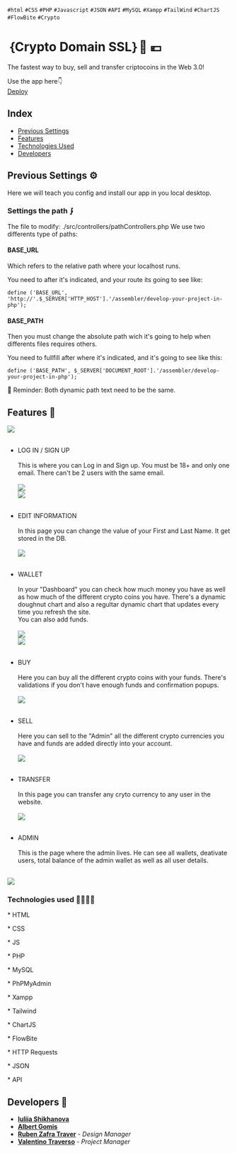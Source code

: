 `#html` `#CSS` `#PHP` `#Javascript` `#JSON` `#API` `#MySQL` `#Xampp` `#TailWind` `#ChartJS` `#FlowBite` `#Crypto`
# ｛Crypto Domain SSL｝💸 💶

The fastest way to buy, sell and transfer criptocoins in the Web 3.0!

Use the app here👇<br>
[Deploy]()

## Index 

- [Previous Settings](#previous-settings)
- [Features](#features)
- [Technologies Used](#technologies-used)
- [Developers](#developers)

## Previous Settings ⚙

Here we will teach you config and install our app in you local desktop.

### Settings the path ⨓

The file to modify: ./src/controllers/pathControllers.php
We use two differents type of paths:

#### BASE_URL 

Which refers to the relative path where your localhost runs.

You need to after it's indicated, and your route its going to see like:

    define ('BASE_URL', 'http://'.$_SERVER['HTTP_HOST'].'/assembler/develop-your-project-in-php');

#### BASE_PATH

Then you must change the absolute path wich it's going to help when differents files requires others.

You need to fullfill after where it's indicated, and it's going to see like this:

    define ('BASE_PATH', $_SERVER['DOCUMENT_ROOT'].'/assembler/develop-your-project-in-php');

🤔 Reminder: Both dynamic path text need to be the same.

## Features 💊
<img src="img/readme/mainPage.png"><br><br>
- LOG IN / SIGN UP <br><br>
This is where you can Log in and Sign up. You must be 18+ and only one email. There can't be 2 users with the same email.<br><br>
<img src="img/readme/login.png"><br>
<img src="img/readme/signUpPage.png"><br><br>

- EDIT INFORMATION <br><br>
In this page you can change the value of your First and Last Name. It get stored in the DB.<br><br>
<img src="img/readme/editPage.png"><br><br>

- WALLET <br><br>
In your "Dashboard" you can check how much money you have as well as how much of the different crypto coins you have. There's a dynamic doughnut chart and also a regultar dynamic chart that updates every time you refresh the site. <br>
You can also add funds.<br><br>
<img src="img/readme/dynamicDoughnut.png"><br>
<img src="img/readme/dynamicChart.png"><br><br>

- BUY <br><br>
Here you can buy all the different crypto coins with your funds. There's validations if you don't have enough funds and confirmation popups. <br><br>
<img src="img/readme/buyPage.png"><br><br>

- SELL <br><br>
Here you can sell to the "Admin" all the different crypto currencies you have and funds are added directly into your account.<br><br>
<img src="img/readme/sellPage.png"><br><br>

- TRANSFER <br><br>
In this page you can transfer any cryto currency to any user in the website. <br><br>
<img src="img/readme/transferPage.png"><br><br>

- ADMIN <br><br>
This is the page where the admin lives. He can see all wallets, deativate users, total balance of the admin wallet as well as all user details.<br><br>
<img src="img/readme/adminPage.png">
<br>

### Technologies used 🧑‍💻👨‍💻

\* HTML

\* CSS

\* JS

\* PHP

\* MySQL

\* PhPMyAdmin

\* Xampp

\* Tailwind

\* ChartJS

\* FlowBite

\* HTTP Requests

\* JSON

\* API

## Developers 📝 

- [**Iuliia Shikhanova**](https://github.com/IuliiaNova)
- [**Albert Gomis**](https://github.com/AlbertGomisM)
- [**Ruben Zafra Traver**](https://github.com/RubenZafra) - *Design Manager*
- [**Valentino Traverso**](https://github.com/valentraverso) - *Project Manager*
